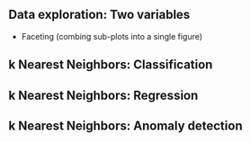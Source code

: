 ## Data exploration: Two variables
- Faceting (combing sub-plots into a single figure)
## k Nearest Neighbors: Classification
## k Nearest Neighbors: Regression

## k Nearest Neighbors: Anomaly detection
